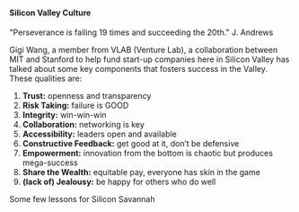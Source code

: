 #### Silicon Valley Culture

"Perseverance is failing 19 times and succeeding the 20th."
J. Andrews

Gigi Wang, a member from VLAB (Venture Lab), a collaboration between MIT and Stanford to help fund start-up companies here in Silicon Valley has   talked about some key components that fosters success in the Valley. These qualities are:
 1. **Trust:** openness and transparency
 2. **Risk Taking:** failure is GOOD
 3. **Integrity:** win-win-win
 4. **Collaboration:** networking is key
 5. **Accessibility:** leaders open and available
 6. **Constructive Feedback:** get good at it, don’t be defensive
 7. **Empowerment:** innovation from the bottom is chaotic but produces mega-success
 8. **Share the Wealth:** equitable pay, everyone has skin in the game
 9. **(lack of) Jealousy:** be happy for others who do well
 
 Some few lessons for Silicon Savannah
